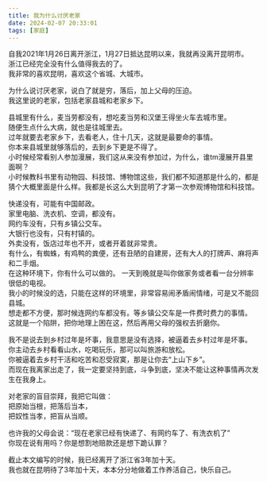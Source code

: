 ```yaml
---
title: 我为什么讨厌老家
date: 2024-02-07 20:33:01
tags: [家庭]
---
```

自我2021年1月26日离开浙江，1月27日抵达昆明以来，我就再没离开昆明市。   
浙江已经完全没有什么值得我去的了。   
我非常的喜欢昆明，喜欢这个省城、大城市。   

为什么说讨厌老家，说白了就是穷，落后，加上父母的压迫。   
我这里说的老家，包括老家县城和老家乡下。   

县城里有什么，麦当劳都没有，想吃麦当劳和汉堡王得坐火车去城市里。   
随便生点什么大病，就也是往城里去。    
过年就要去老家乡下，去看老人，住十几天，这就是最要命的事情。    
你本来县城里就够落后的，去到乡下更是不得了。   
小时候经常看别人参加漫展，我们这从来没有参加过，为什么，谁tm漫展开县里面啊？   
小时候教科书里有动物园、科技馆、博物馆这些，我们都不知道那是什么的，都是猜个大概里面是什么样。我都是长这么大到昆明了才第一次参观博物馆和科技馆。   

快递没有，可能有中国邮政。   
家里电脑、洗衣机、空调，都没有。   
网约车没有，只有乡镇公交车。   
大银行也没有，只有村镇的。   
外卖没有，饭店过年也不开，或者开着就非常贵。    
有什么，有蜘蛛，有鸡鸭的粪便，还有丑陋的自建房，还有大人的打牌声、麻将声和二手烟。   
在这种环境下，你有什么可以做的。
一天到晚就是叫你做家务或者看一台分辨率很低的电视。   
我小的时候没的选，只能在这样的环境里，非常容易闹矛盾闹情绪，可是又不能回县城。   
想走都不方便，那时候连网约车都没有。等乡镇公交车是一件费时费力的事情。   
这就是一个陷阱，把你地理上困在这，然后再用父母的强权去折磨你。   

我不是说去到乡村过年是坏事，我意思是没有选择，被逼着去乡村过年是坏事。   
你主动去乡村看看山水，吃喝玩乐，那可以叫旅游和放松。   
你被逼着去乡村干活和吃苦和忍受寂寞，那是让你去“上山下乡”。    
而现在我离家出走了，我一定要坚持到底，斗争到底，坚决不能让这种事情再次发生在我身上。   

对老家的盲目崇拜，我把它叫做：   
把原始当根，把落后当本，   
把奴性当孝，把盲从当顺。   

也许我的父母会说：“现在老家已经有快递了、有网约车了、有洗衣机了”   
你现在说有用吗？你是想割地赔款还是想下跪认罪？    

截止本文编写的时候，我已经离开了浙江省3年加十天。   
我也就在昆明待了3年加十天，本本分分地做着工作养活自己，快乐自己。   